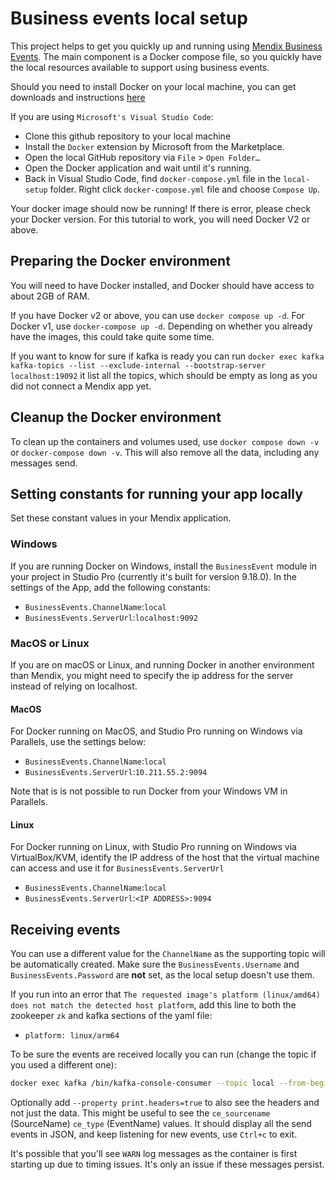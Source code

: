 # Business events local setup

This project helps to get you quickly up and running using [Mendix Business Events](https://docs.mendix.com/appstore/modules/business-events/).
The main component is a Docker compose file, so you quickly have the local resources available to support using business events.

Should you need to install Docker on your local machine, you can get downloads and instructions [here](https://docs.docker.com/engine/install/)

If you are using `Microsoft's Visual Studio Code`:

* Clone this github repository to your local machine
* Install the `Docker` extension by Microsoft from the Marketplace.
* Open the local GitHub repository via `File` > `Open Folder…`
* Open the Docker application and wait until it's running. 
* Back in Visual Studio Code, find `docker-compose.yml` file in the `local-setup` folder. Right click `docker-compose.yml` file and choose `Compose Up`.

Your docker image should now be running! If there is error, please check your Docker version. For this tutorial to work, you will need Docker V2 or above.

## Preparing the Docker environment

You will need to have Docker installed, and Docker should have access to about 2GB of RAM.

If you have Docker v2 or above, you can use `docker compose up -d`. For Docker v1, use `docker-compose up -d`. Depending on whether you already have the images, this could take quite some time.

If you want to know for sure if kafka is ready you can run `docker exec kafka kafka-topics --list --exclude-internal --bootstrap-server localhost:19092` it list all the topics, which should be empty as long as you did not connect a Mendix app yet.

## Cleanup the Docker environment

To clean up the containers and volumes used, use `docker compose down -v` or `docker-compose down -v`.
This will also remove all the data, including any messages send.

## Setting constants for running your app locally

Set these constant values in your Mendix application.

### Windows

If you are running Docker on Windows, install the `BusinessEvent` module in your project in Studio Pro (currently it's built for version 9.18.0). In the settings of the App, add the following constants:

* `BusinessEvents.ChannelName`:`local`
* `BusinessEvents.ServerUrl`:`localhost:9092`

### MacOS or Linux
If you are on macOS or Linux, and running Docker in another environment than Mendix, you might need to specify the ip address for the server instead of relying on localhost.

#### MacOS
For Docker running on MacOS, and Studio Pro running on Windows via Parallels, use the settings below:

* `BusinessEvents.ChannelName`:`local`
* `BusinessEvents.ServerUrl`:`10.211.55.2:9094`

Note that is is not possible to run Docker from your Windows VM in Parallels. 

#### Linux
For Docker running on Linux, with Studio Pro running on Windows via VirtualBox/KVM, identify the IP address of the host that the virtual machine can access and use it for `BusinessEvents.ServerUrl`

* `BusinessEvents.ChannelName`:`local`
* `BusinessEvents.ServerUrl`:`<IP ADDRESS>:9094`


## Receiving events

You can use a different value for the `ChannelName` as the supporting topic will be automatically created.
Make sure the `BusinessEvents.Username` and `BusinessEvents.Password` are **not** set, as the local setup doesn't use them.

If you run into an error that `The requested image's platform (linux/amd64) does not match the detected host platform`, add this line to both the zookeeper `zk` and kafka sections of the yaml file:

- `platform: linux/arm64`

To be sure the events are received locally you can run (change the topic if you used a different one):

```bash
docker exec kafka /bin/kafka-console-consumer --topic local --from-beginning --bootstrap-server kafka:19092
```

Optionally add `--property print.headers=true` to also see the headers and not just the data.
This might be useful to see the `ce_sourcename` (SourceName) `ce_type` (EventName) values.
It should display all the send events in JSON, and keep listening for new events, use `Ctrl+c` to exit.

It's possible that you'll see `WARN` log messages as the container is first starting up due to timing issues. It's only an issue if these messages persist. 
